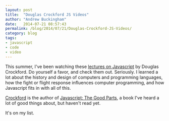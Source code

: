 ```yaml
---
layout: post
title:  "Douglas Crockford JS Videos"
author: "Andrew Buckingham"
date:   2014-07-21 08:57:43
permalink: /blog/2014/07/21/Douglas-Crockford-JS-Videos/
category: blog
tags:
- javascript
- code
- video
---
```


This summer, I've been watching these [lectures on Javascript] by Douglas Crockford. Do yourself a favor, and check them out. Seriously. I learned a lot about the history and design of computers and programming languages, how the fight or flight response influences computer programming, and how Javascript fits in with all of this.


[Crockford][] is the author of [Javascript: The Good Parts][], a book I've heard a lot of good things about, but haven't read yet.

It's on my list.


[lectures on Javascript]: http://yuiblog.com/crockford/
[Crockford]: http://www.crockford.com/
[Javascript: The Good Parts]: http://www.amazon.com/exec/obidos/ASIN/0596517742/wrrrldwideweb
